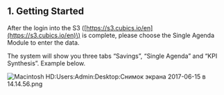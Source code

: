 ## 1. Getting Started



After the login into the S3 \([https://s3.cubics.io/en](https://s3.cubics.io/en)\) is complete, please choose the Single Agenda Module to enter the data.



The system will show you three tabs “Savings”, “Single Agenda” and “KPI Synthesis”. Example below.

![](file:///C:/Users/AIDANA~1/AppData/Local/Temp/msohtmlclip1/01/clip_image001.png "Macintosh HD:Users:Admin:Desktop:Снимок экрана 2017-06-15 в 14.14.56.png")

